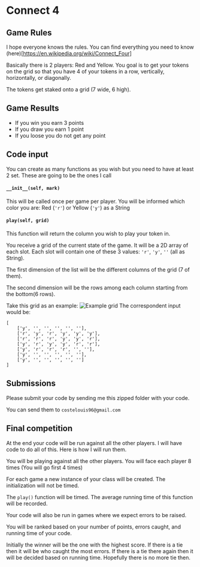 # Connect 4

## Game Rules

I hope everyone knows the rules. You can find everything you need to know (here)[https://en.wikipedia.org/wiki/Connect_Four]

Basically there is 2 players: Red and Yellow. You goal is to get your tokens on the grid so that you have 4 of your tokens in a row, vertically, horizontally, or diagonally.

The tokens get staked onto a grid (7 wide, 6 high).

## Game Results

- If you win you earn 3 points
- If you draw you earn 1 point
- If you loose you do not get any point

## Code input

You can create as many functions as you wish but you need to have at least 2 set. These are going to be the ones I call

#### `__init__(self, mark)`

This will be called once per game per player. You will be informed which color you are: Red (`'r'`) or Yellow (`'y'`) as a String

#### `play(self, grid)`

This function will return the column you wish to play your token in.

You receive a grid of the current state of the game. It will be a 2D array of each slot. Each slot will contain one of these 3 values: `'r'`, `'y'`, `''` (all as String).

The first dimension of the list will be the different columns of the grid (7 of them).

The second dimension will be the rows among each column starting from the bottom(6 rows).

Take this grid as an example: ![Example grid](https://s3.eu-west-2.amazonaws.com/aigaming2/helpPagesAssets/Connect4/cn4Example1.png)
The correspondent input would be:
```
[
	['y', '', '', '', '', ''],
	['r', 'y', 'r', 'y', 'y', 'y'],
	['r', 'r', 'r', 'y', 'y', 'r'],
	['y', 'r', 'y', 'y', 'r', 'r'],
	['y', 'r', 'r', 'r', '', ''],
	['y', '', '', '', '', ''],
	['y', '', '', '', '', '']
]
```

## Submissions

Please submit your code by sending me this zipped folder with your code.

You can send them to `costelouis96@gmail.com`


## Final competition

At the end your code will be run against all the other players. I will have code to do all of this. Here is how I will run them.

You will be playing against all the other players. You will face each player 8 times (You will go first 4 times)

For each game a new instance of your class will be created. The initialization will not be timed.

The `play()` function will be timed. The average running time of this function will be recorded.

Your code will also be run in games where we expect errors to be raised.

You will be ranked based on your number of points, errors caught, and running time of your code. 

Initially the winner will be the one with the highest score. If there is a tie then it will be who caught the most errors. If there is a tie there again then it will be decided based on running time. Hopefully there is no more tie then.
